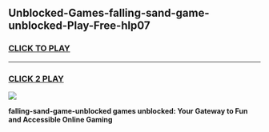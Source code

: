 
## Unblocked-Games-falling-sand-game-unblocked-Play-Free-hlp07
<h3>
<a href="https://premium76.site?title=falling-sand-game-unblocked&ref=18A1">CLICK TO PLAY</a></h3>
<hr>

<h3>
<a href="https://premium76.site?title=falling-sand-game-unblocked&ref=18A1">CLICK 2 PLAY</a>
  
</h3>

<a href="https://premium76.site?title=falling-sand-game-unblocked&ref=18A1"><img src="https://clearcache.store/games.png"></a>


**falling-sand-game-unblocked games unblocked: Your Gateway to Fun and Accessible Online Gaming**
